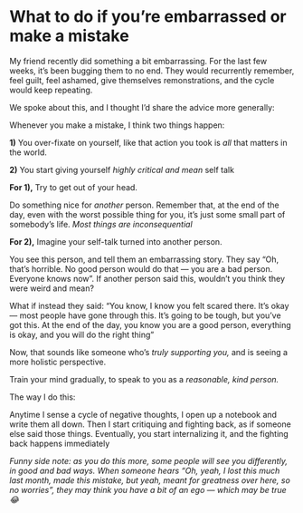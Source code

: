 # What to do if you’re embarrassed or make a mistake


My friend recently did something a bit embarrassing. For the last few weeks,
it’s been bugging them to no end. They would recurrently remember, feel guilt,
feel ashamed, give themselves remonstrations, and the cycle would keep
repeating.

We spoke about this, and I thought I’d share the advice more generally:

Whenever you make a mistake, I think two things happen:

 **1)** You over-fixate on yourself, like that action you took is _all_ that
matters in the world.

 **2)** You start giving yourself _highly critical and mean_ self talk

 **For 1),** Try to get out of your head.

Do something nice for _another_ person. Remember that, at the end of the day,
even with the worst possible thing for you, it’s just some small part of
somebody’s life. _Most things are inconsequential_

 **For 2),** Imagine your self-talk turned into another person.

You see this person, and tell them an embarrassing story. They say “Oh, that’s
horrible. No good person would do that — you are a bad person. Everyone knows
now”. If another person said this, wouldn’t you think they were weird and
mean?

What if instead they said: “You know, I know you felt scared there. It’s okay
— most people have gone through this. It’s going to be tough, but you’ve got
this. At the end of the day, you know you are a good person, everything is
okay, and you will do the right thing”

Now, that sounds like someone who’s _truly supporting you,_ and is seeing a
more holistic perspective.

Train your mind gradually, to speak to you as a _reasonable, kind person._

The way I do this:

Anytime I sense a cycle of negative thoughts, I open up a notebook and write
them all down. Then I start critiquing and fighting back, as if someone else
said those things. Eventually, you start internalizing it, and the fighting
back happens immediately

 _Funny side note: as you do this more, some people will see you differently,
in good and bad ways. When someone hears “Oh, yeah, I lost this much last
month, made this mistake, but yeah, meant for greatness over here, so no
worries”, they may think you have a bit of an ego — which may be true 😂_


